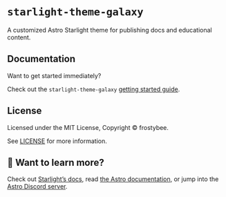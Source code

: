 # `starlight-theme-galaxy`

A customized Astro Starlight theme for publishing docs and educational content.

## Documentation

Want to get started immediately?

Check out the `starlight-theme-galaxy` [getting started guide](https://frostybee.github.io/starlight-theme-galaxy/getting-started/).

## License

Licensed under the MIT License, Copyright © frostybee.

See [LICENSE](https://github.com/frostybee/starlight-theme-galaxy/blob/main/LICENSE) for more information.

## 👀 Want to learn more?

Check out [Starlight’s docs](https://starlight.astro.build/), read [the Astro documentation](https://docs.astro.build), or jump into the [Astro Discord server](https://astro.build/chat).